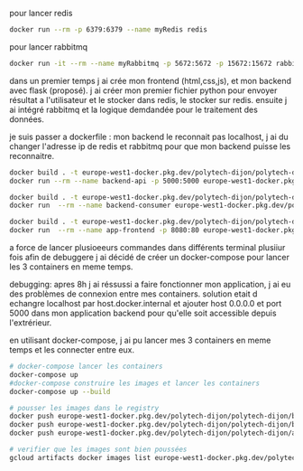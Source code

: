 pour lancer redis
```bash
docker run --rm -p 6379:6379 --name myRedis redis

```

pour lancer rabbitmq
```bash 
docker run -it --rm --name myRabbitmq -p 5672:5672 -p 15672:15672 rabbitmq:3.12-management

```

dans un premier temps j ai crée mon frontend (html,css,js), et mon backend avec flask (proposé).
j ai créer mon premier fichier python pour envoyer résultat a l'utilisateur et le stocker dans redis, le stocker sur redis.
ensuite j ai intégré rabbitmq et la logique demdandée pour le traitement des données.




je suis passer a dockerfile : mon backend le reconnait pas localhost, j ai du changer l'adresse ip de redis et rabbitmq pour que mon backend puisse les reconnaitre.


```bash
docker build . -t europe-west1-docker.pkg.dev/polytech-dijon/polytech-dijon/backend-api:talebv2
docker run --rm --name backend-api -p 5000:5000 europe-west1-docker.pkg.dev/polytech-dijon/polytech-dijon/backend-api:taleb

```
```bash
docker build . -t europe-west1-docker.pkg.dev/polytech-dijon/polytech-dijon/backend-consumer:talebv2
docker run  --rm --name backend-consumer europe-west1-docker.pkg.dev/polytech-dijon/polytech-dijon/backend-consumer:taleb

```
```bash
docker build . -t europe-west1-docker.pkg.dev/polytech-dijon/polytech-dijon/app-frontend:talebv2
docker run  --rm --name app-frontend -p 8080:80 europe-west1-docker.pkg.dev/polytech-dijon/polytech-dijon/app-frontend:taleb

```
a force de lancer plusioeeurs commandes dans différents terminal plusiiur fois afin de debuggere j ai décidé de créer un docker-compose pour lancer les 3 containers en meme temps.

debugging:
apres 8h j ai réssussi a faire fonctionner mon application, j ai eu des problèmes de connexion entre mes containers. solution etait d echangre localhost par host.docker.internal et ajouter host 0.0.0.0 et port 5000 dans mon application backend pour qu'elle soit accessible depuis l'extrérieur.

en utilisant docker-compose, j ai pu lancer mes 3 containers en meme temps et les connecter entre eux.
```bash
# docker-compose lancer les containers 
docker-compose up 
#docker-compose construire les images et lancer les containers
docker-compose up --build
```

```bash
# pousser les images dans le registry
docker push europe-west1-docker.pkg.dev/polytech-dijon/polytech-dijon/backend-api:talebv2
docker push europe-west1-docker.pkg.dev/polytech-dijon/polytech-dijon/backend-consumer:talebv2
docker push europe-west1-docker.pkg.dev/polytech-dijon/polytech-dijon/app-frontend:talebv2
```

```bash
# verifier que les images sont bien poussées
gcloud artifacts docker images list europe-west1-docker.pkg.dev/polytech-dijon/polytech-dijon
```